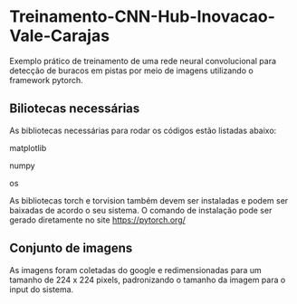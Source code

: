 # Treinamento-CNN-Hub-Inovacao-Vale-Carajas
Exemplo prático de treinamento de uma rede neural convolucional para detecção de buracos em pistas por meio de imagens utilizando o framework pytorch.

## Biliotecas necessárias

As bibliotecas necessárias para rodar os códigos estão listadas abaixo:


matplotlib

numpy

os


As bibliotecas torch e torvision também devem ser instaladas e podem ser baixadas de acordo o seu sistema. O comando de instalação pode ser gerado diretamente no site https://pytorch.org/

## Conjunto de imagens

As imagens foram coletadas do google e redimensionadas para um tamanho de 224 x 224 pixels, padronizando o tamanho da imagem para o input do sistema.
